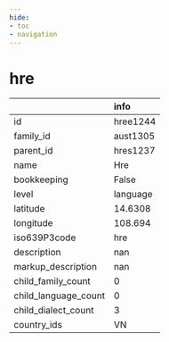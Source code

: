 ```yaml
---
hide:
- toc
- navigation
---
```

# hre
|                      | info     |
|:---------------------|:---------|
| id                   | hree1244 |
| family_id            | aust1305 |
| parent_id            | hres1237 |
| name                 | Hre      |
| bookkeeping          | False    |
| level                | language |
| latitude             | 14.6308  |
| longitude            | 108.694  |
| iso639P3code         | hre      |
| description          | nan      |
| markup_description   | nan      |
| child_family_count   | 0        |
| child_language_count | 0        |
| child_dialect_count  | 3        |
| country_ids          | VN       |